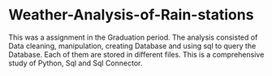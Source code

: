 # Weather-Analysis-of-Rain-stations
This was a assignment in the Graduation period.
The analysis consisted of Data cleaning, manipulation, creating Database and using sql to query the Database.
Each of them are stored in different files.
This is a comprehensive study of Python, Sql and Sql Connector.

